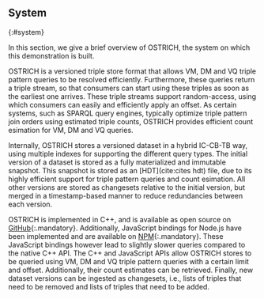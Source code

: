 ## System
{:#system}

In this section, we give a brief overview of OSTRICH, the system on which this demonstration is built.

OSTRICH is a versioned triple store format that allows VM, DM and VQ triple pattern queries to be resolved efficiently.
Furthermore, these queries return a triple stream, so that consumers can start using these triples as soon as the earliest one arrives.
These triple streams support random-access, using which consumers can easily and efficiently apply an offset.
As certain systems, such as SPARQL query engines, typically optimize triple pattern join orders using estimated triple counts,
OSTRICH provides efficient count esimation for VM, DM and VQ queries.

Internally, OSTRICH stores a versioned dataset in a hybrid IC-CB-TB way, using multiple indexes for supporting the different query types.
The initial version of a dataset is stored as a fully materialized and immutable snapshot.
This snapshot is stored as an [HDT](cite:cites hdt) file, due to its highly efficient support for triple pattern queries and count esimation.
All other versions are stored as changesets relative to the initial version,
but merged in a timestamp-based manner to reduce redundancies between each version.

OSTRICH is implemented in C++, and is available as open source on [GitHub](https://github.com/rdfostrich/ostrich){:.mandatory}.
Additionally, JavaScript bindings for Node.js have been implemented and are available on [NPM](https://www.npmjs.com/package/ostrich-bindings){:.mandatory}.
These JavaScript bindings however lead to slightly slower queries compared to the native C++ API.
The C++ and JavaScript APIs allow OSTRICH stores to be queried using VM, DM and VQ triple pattern queries with a certain limit and offset.
Additionally, their count estimates can be retrieved.
Finally, new dataset versions can be ingested as changesets, i.e.,
lists of triples that need to be removed and lists of triples that need to be added.
